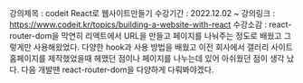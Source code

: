 강의제목 : codeit React로 웹사이트만들기
수강기간 : 2022.12.02 ~
강의링크 : https://www.codeit.kr/topics/building-a-website-with-react
수강소감 : react-router-dom을 막연히 리액트에서 URL을 만들고 페이지를 나눠주는 정도로 배웠고 그렇게만 사용해왔었다. 다양한 hook과 사용 방법을 배웠고
이전 회사에서 갤러리 사이트 홈페이지를 제작했었을때 헤맸던 점이나 페이지를
나누는데 있어 아쉬웠던 점이 생각 났다. 다음 개발땐 react-router-dom을 다양하게 다뤄봐야겠다.
